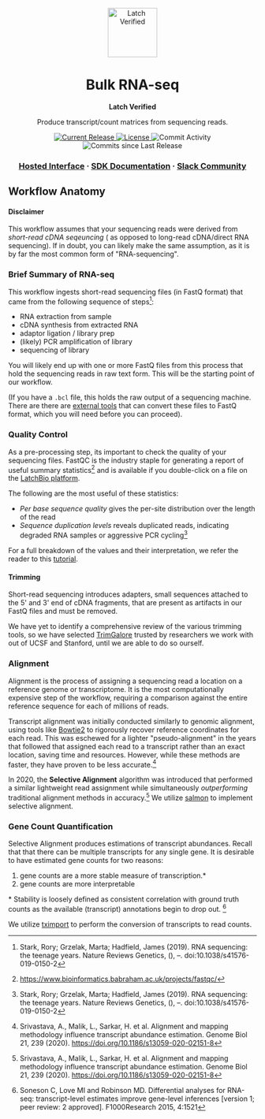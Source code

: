 <html>
<p align="center">
  <img src="" alt="Latch Verified" width="100">
</p>

<h1 align="center">
  Bulk RNA-seq
</h1>

<p align="center">
<strong>
Latch Verified
</strong>
</p>

<p align="center">
  Produce transcript/count matrices from sequencing reads.
</p>

<p align="center">
  <a href="https://github.com/latch-verified/bulk-rnaseq/releases/latest">
    <img src="https://img.shields.io/github/release/latch-verified/bulk-rnaseq.svg" alt="Current Release" />
  </a>
  <a href="https://opensource.org/licenses/MIT">
    <img src="https://img.shields.io/badge/LICENSE-MIT-brightgreen.svg" alt="License" />
  </a>
  <img src="https://img.shields.io/github/commit-activity/w/latch-verified/bulk-rnaseq.svg?style=plastic" alt="Commit Activity" />
  <img src="https://img.shields.io/github/commits-since/latch-verified/bulk-rnaseq/latest.svg?style=plastic" alt="Commits since Last Release" />
</p>

<h3 align="center">
  <a href="https://console.latch.bio/explore/65992/info">Hosted Interface</a>
  <span> · </span>
  <a href="https://docs.latch.bio">SDK Documentation</a>
  <span> · </span>
  <a href="https://join.slack.com/t/latchbiosdk/shared_invite/zt-193ibmedi-WB6mBu2GJ2WejUHhxMOuwg">Slack Community</a>
</h3>

</html>


## Workflow Anatomy

#### Disclaimer

This workflow assumes that your sequencing reads were derived from *short-read
cDNA seqeuncing* ( as opposed to long-read cDNA/direct RNA sequencing). If in
doubt, you can likely make the same assumption, as it is by far the most common
form of "RNA-sequencing".

### Brief Summary of RNA-seq

This workflow ingests short-read sequencing files (in FastQ format) that came
from the following sequence of steps[^1]:

  - RNA extraction from sample
  - cDNA synthesis from extracted RNA
  - adaptor ligation / library prep
  - (likely) PCR amplification of library
  - sequencing of library

You will likely end up with one or more FastQ files from this process that hold
the sequencing reads in raw text form. This will be the starting point of our
workflow.

(If you have a `.bcl` file, this holds the raw output of a sequencing machine.
There are there are [external
tools](https://support.illumina.com/sequencing/sequencing_software/bcl2fastq-conversion-software.html)
that can convert these files to FastQ format, which you will need before you can
proceed).

### Quality Control

As a pre-processing step, its important to check the quality of your sequencing
files. FastQC is the industry staple for generating a report of useful summary
statistics[^2] and is available if you double-click on a file on the [LatchBio
platform](https://console.latch.bio).

The following are the most useful of these statistics:

  - *Per base sequence quality* gives the per-site distribution over the length
of the read
  - *Sequence duplication levels* reveals duplicated reads, indicating degraded
RNA samples or aggressive PCR cycling[^1]

For a full breakdown of the values and their interpretation, we refer the
reader to this
[tutorial](https://hbctraining.github.io/Intro-to-rnaseq-hpc-salmon/lessons/qc_fastqc_assessment.html).

#### Trimming

Short-read sequencing introduces adapters, small sequences attached to the 5'
and 3' end of cDNA fragments, that are present as artifacts in our FastQ files
and must be removed.

We have yet to identify a comprehensive review of the various trimming tools, so
we have selected [TrimGalore](https://github.com/FelixKrueger/TrimGalore)
trusted by researchers we work with out of UCSF and Stanford, until we are able
to do so ourself.

### Alignment

Alignment is the process of assigning a sequencing read a location on a
reference genome or transcriptome. It is the most computationally expensive step
of the workflow, requiring a comparison against the entire reference sequence
for each of millions of reads.

Transcript alignment was initially conducted similarly to genomic alignment,
using tools like
[Bowtie2](http://bowtie-bio.sourceforge.net/bowtie2/index.shtml) to rigorously
recover reference coordinates for each read. This was eschewed for a lighter
"pseudo-alignment" in the years that followed that assigned each read to a
transcript rather than an exact location, saving time and resources. However,
while these methods are faster, they have proven to be less accurate.[^3]

In 2020, the **Selective Alignment** algorithm was introduced that performed a
similar lightweight read assignment while simultaneously *outperforming*
traditional alignment methods in accuracy.[^3] We utilize
[salmon](https://github.com/COMBINE-lab/salmon) to implement selective
alignment.

### Gene Count Quantification

Selective Alignment produces estimations of transcript abundances. Recall that
that there can be multiple transcripts for any single gene. It is desirable to
have estimated gene counts for two reasons:

  1. gene counts are a more stable measure of transcription.\*
  2. gene counts are more interpretable 

\* Stability is loosely defined as consistent correlation with ground truth
counts as the available (transcript) annotations begin to drop out. [^4]

We utilize [tximport](ps://bioconductor.org/packages/release/bioc/html/tximport.html) to
perform the conversion of transcripts to read counts.

[^1]: Stark, Rory; Grzelak, Marta; Hadfield, James (2019). RNA sequencing: the teenage years. Nature Reviews Genetics, (), –. doi:10.1038/s41576-019-0150-2 
[^2]: https://www.bioinformatics.babraham.ac.uk/projects/fastqc/
[^3]: Srivastava, A., Malik, L., Sarkar, H. et al. Alignment and mapping methodology influence transcript abundance estimation. Genome Biol 21, 239 (2020). https://doi.org/10.1186/s13059-020-02151-8
[^4]: Soneson C, Love MI and Robinson MD. Differential analyses for RNA-seq: transcript-level estimates improve gene-level inferences [version 1; peer review: 2 approved]. F1000Research 2015, 4:1521
